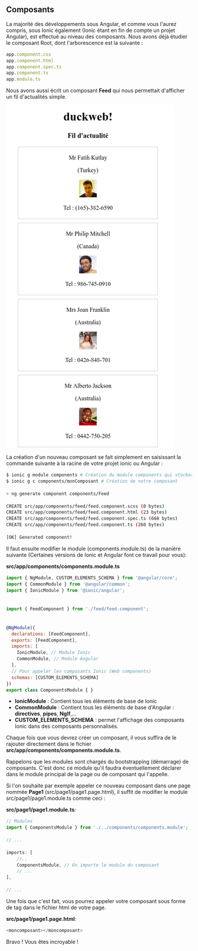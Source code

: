 ## Composants

La majorité des développements sous Angular, et comme vous l'aurez compris, sous Ionic également \(Ionic étant en fin de compte un projet Angular\), est effectué au niveau des composants. Nous avons déjà étudier le composant Root, dont l'arborescence est la suivante :

```js
app.component.css
app.component.html
app.component.spec.ts
app.component.ts
app.module.ts
```

Nous avons aussi écrit un composant **Feed** qui nous permettait d'afficher un fil d'actualités simple.

![](/assets/duckweb_3.png)

La création d'un nouveau composant se fait simplement en saisissant la commande suivante à la racine de votre projet ionic ou Angular :

```bash
$ ionic g module components # Création du module components qui stockera nos composants
$ ionic g c components/monComposant # Création de notre composant

> ng generate component components/Feed

CREATE src/app/components/feed/feed.component.scss (0 bytes)
CREATE src/app/components/feed/feed.component.html (23 bytes)
CREATE src/app/components/feed/feed.component.spec.ts (668 bytes)
CREATE src/app/components/feed/feed.component.ts (260 bytes)

[OK] Generated component!


```

Il faut ensuite modifier le module \(components.module.ts\) de la manière suivante (Certaines versions de Ionic et Angular font ce travail pour vous):

**src/app/components/components.module.ts**

```javascript
import { NgModule, CUSTOM_ELEMENTS_SCHEMA } from '@angular/core';
import { CommonModule } from '@angular/common';
import { IonicModule } from '@ionic/angular';


import { FeedComponent } from './feed/feed.component';


@NgModule({
  declarations: [FeedComponent],
  exports: [FeedComponent],
  imports: [
    IonicModule, // Module Ionic
    CommonModule, // Module Angular
  ],
  // Pour appeler les composants Ionic (Web components)
  schemas: [CUSTOM_ELEMENTS_SCHEMA]
})
export class ComponentsModule { }

```
- **IonicModule** : Contient tous les éléments de base de Ionic
- **CommonModule** : Contient tous les éléments de base d'Angular : **directives**, **pipes**, **NgIf**,...
- **CUSTOM_ELEMENTS_SCHEMA** : permet l'affichage des composants Ionic dans des composants personnalisés.

Chaque fois que vous devrez créer un composant, il vous suffira de le rajouter directement dans le fichier **src/app/components/components.module.ts**.

Rappelons que les modules sont chargés du bootstrapping \(démarrage\) de composants. C'est donc ce module qu'il faudra éventuellement déclarer dans le module principal de la page ou de composant qui l'appelle.

Si l'on souhaite par exemple appeler ce nouveau composant dans une page nommée **Page1** (src/page1/page1.page.html), il suffit de modifier le module src/page1/page1.module.ts comme ceci :

**src/page1/page1.module.ts**:

```js
// Modules
import { ComponentsModule } from './../components/components.module';

// ...

imports: [
    //..
    ComponentsModule, // On importe le module du composant
    // ...
],

// ...
```

Une fois que c'est fait, vous pourrez appeler votre composant sous forme de tag dans le fichier html de votre page.

**src/page1/page1.page.html**:

```js
<moncomposant></moncomposant>
```

Bravo ! Vous êtes incroyable !
